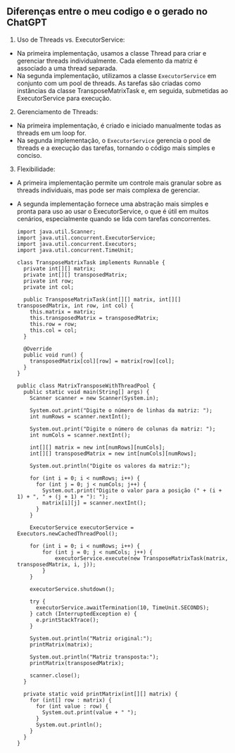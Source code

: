 ## Diferenças entre o meu codigo e o gerado no ChatGPT

1. Uso de Threads vs. ExecutorService:
- Na primeira implementação, usamos a classe Thread para criar e gerenciar threads individualmente. Cada elemento da matriz é associado a uma thread separada.
- Na segunda implementação, utilizamos a classe `ExecutorService` em conjunto com um pool de threads. As tarefas são criadas como instâncias da classe TransposeMatrixTask e, em seguida, submetidas ao ExecutorService para execução.

2. Gerenciamento de Threads:
- Na primeira implementação, é criado e iniciado manualmente todas as threads em um loop for.
- Na segunda implementação, o `ExecutorService` gerencia o pool de threads e a execução das tarefas, tornando o código mais simples e conciso.

3. Flexibilidade:
- A primeira implementação permite um controle mais granular sobre as threads individuais, mas pode ser mais complexa de gerenciar.
- A segunda implementação fornece uma abstração mais simples e pronta para uso ao usar o ExecutorService, o que é útil em muitos cenários, especialmente quando se lida com tarefas concorrentes.

      import java.util.Scanner;
      import java.util.concurrent.ExecutorService;
      import java.util.concurrent.Executors;
      import java.util.concurrent.TimeUnit;

      class TransposeMatrixTask implements Runnable {
        private int[][] matrix;
        private int[][] transposedMatrix;
        private int row;
        private int col;

        public TransposeMatrixTask(int[][] matrix, int[][] transposedMatrix, int row, int col) {
          this.matrix = matrix;
          this.transposedMatrix = transposedMatrix;
          this.row = row;
          this.col = col;
        }

        @Override
        public void run() {
          transposedMatrix[col][row] = matrix[row][col];
        }
      }

      public class MatrixTransposeWithThreadPool {
        public static void main(String[] args) {
          Scanner scanner = new Scanner(System.in);

          System.out.print("Digite o número de linhas da matriz: ");
          int numRows = scanner.nextInt();

          System.out.print("Digite o número de colunas da matriz: ");
          int numCols = scanner.nextInt();

          int[][] matrix = new int[numRows][numCols];
          int[][] transposedMatrix = new int[numCols][numRows];

          System.out.println("Digite os valores da matriz:");

          for (int i = 0; i < numRows; i++) {
            for (int j = 0; j < numCols; j++) {
              System.out.print("Digite o valor para a posição (" + (i + 1) + ", " + (j + 1) + "): ");
              matrix[i][j] = scanner.nextInt();
            }
          }

          ExecutorService executorService = Executors.newCachedThreadPool();

          for (int i = 0; i < numRows; i++) {
              for (int j = 0; j < numCols; j++) {
                  executorService.execute(new TransposeMatrixTask(matrix, transposedMatrix, i, j));
              }
          }

          executorService.shutdown();

          try {
            executorService.awaitTermination(10, TimeUnit.SECONDS);
          } catch (InterruptedException e) {
            e.printStackTrace();
          }

          System.out.println("Matriz original:");
          printMatrix(matrix);

          System.out.println("Matriz transposta:");
          printMatrix(transposedMatrix);

          scanner.close();
        }

        private static void printMatrix(int[][] matrix) {
          for (int[] row : matrix) {
            for (int value : row) {
              System.out.print(value + " ");
            }
            System.out.println();
          }
        }
      }
